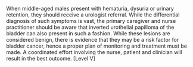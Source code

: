 When middle-aged males present with hematuria, dysuria or urinary retention, they should receive a urologist referral. While the differential diagnosis of such symptoms is vast, the primary caregiver and nurse practitioner should be aware that inverted urothelial papilloma of the bladder can also present in such a fashion. While these lesions are considered benign, there is evidence that they may be a risk factor for bladder cancer, hence a proper plan of monitoring and treatment must be made. A coordinated effort involving the nurse, patient and clinician will result in the best outcome. [Level V]